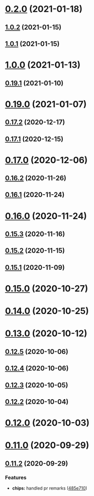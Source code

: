 # [0.2.0](https://github.com/material-components/material-components-web-components/compare/v1.0.2...v0.2.0) (2021-01-18)



## [1.0.2](https://github.com/material-components/material-components-web-components/compare/v1.0.1...v1.0.2) (2021-01-15)



## [1.0.1](https://github.com/material-components/material-components-web-components/compare/v1.0.0...v1.0.1) (2021-01-15)



# [1.0.0](https://github.com/material-components/material-components-web-components/compare/v0.19.1...v1.0.0) (2021-01-13)



## [0.19.1](https://github.com/material-components/material-components-web-components/compare/v0.19.0...v0.19.1) (2021-01-10)



# [0.19.0](https://github.com/material-components/material-components-web-components/compare/v0.17.2...v0.19.0) (2021-01-07)



## [0.17.2](https://github.com/material-components/material-components-web-components/compare/v0.17.1...v0.17.2) (2020-12-17)



## [0.17.1](https://github.com/material-components/material-components-web-components/compare/v0.17.0...v0.17.1) (2020-12-15)



# [0.17.0](https://github.com/material-components/material-components-web-components/compare/v0.16.2...v0.17.0) (2020-12-06)



## [0.16.2](https://github.com/material-components/material-components-web-components/compare/v0.16.1...v0.16.2) (2020-11-26)



## [0.16.1](https://github.com/material-components/material-components-web-components/compare/v0.16.0...v0.16.1) (2020-11-24)



# [0.16.0](https://github.com/material-components/material-components-web-components/compare/v0.15.3...v0.16.0) (2020-11-24)



## [0.15.3](https://github.com/material-components/material-components-web-components/compare/v0.15.2...v0.15.3) (2020-11-16)



## [0.15.2](https://github.com/material-components/material-components-web-components/compare/v0.15.1...v0.15.2) (2020-11-15)



## [0.15.1](https://github.com/material-components/material-components-web-components/compare/v0.15.0...v0.15.1) (2020-11-09)



# [0.15.0](https://github.com/material-components/material-components-web-components/compare/v0.14.0...v0.15.0) (2020-10-27)



# [0.14.0](https://github.com/material-components/material-components-web-components/compare/v0.13.0...v0.14.0) (2020-10-25)



# [0.13.0](https://github.com/material-components/material-components-web-components/compare/v0.12.5...v0.13.0) (2020-10-12)



## [0.12.5](https://github.com/material-components/material-components-web-components/compare/v0.12.4...v0.12.5) (2020-10-06)



## [0.12.4](https://github.com/material-components/material-components-web-components/compare/v0.12.3...v0.12.4) (2020-10-06)



## [0.12.3](https://github.com/material-components/material-components-web-components/compare/v0.12.2...v0.12.3) (2020-10-05)



## [0.12.2](https://github.com/material-components/material-components-web-components/compare/v0.12.1...v0.12.2) (2020-10-04)



# [0.12.0](https://github.com/material-components/material-components-web-components/compare/v0.11.0...v0.12.0) (2020-10-03)



# [0.11.0](https://github.com/material-components/material-components-web-components/compare/v0.11.2...v0.11.0) (2020-09-29)



## [0.11.2](https://github.com/material-components/material-components-web-components/compare/v0.10.0...v0.11.2) (2020-09-29)


### Features

* **chips:** handled pr remarks ([485e710](https://github.com/material-components/material-components-web-components/commit/485e7101c8669ea84aba62e97ac0f4ae2cfead64))




